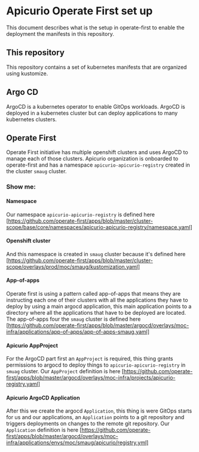 # Apicurio Operate First set up

This document describes what is the setup in operate-first to enable the deployment the manifests in this repository.

## This repository
This repository contains a set of kubernetes manifests that are organized using kustomize.

## Argo CD
ArgoCD is a kubernetes operator to enable GitOps workloads. ArgoCD is deployed in a kubernetes cluster but can deploy applications to many kubernetes clusters.

## Operate First
Operate First initiative has multiple openshift clusters and uses ArgoCD to manage each of those clusters.
Apicurio organization is onboarded to operate-first and has a namespace `apicurio-apicurio-registry` created in the cluster `smaug` cluster.

### Show me:

#### Namespace
Our namespace `apicurio-apicurio-registry` is defined here [https://github.com/operate-first/apps/blob/master/cluster-scope/base/core/namespaces/apicurio-apicurio-registry/namespace.yaml]

#### Openshift cluster
And this namespace is created in `smaug` cluster because it's defined here [https://github.com/operate-first/apps/blob/master/cluster-scope/overlays/prod/moc/smaug/kustomization.yaml]

#### App-of-apps
Operate first is using a pattern called app-of-apps that means they are instructing each one of their clusters with all the applications they have to deploy by using a main argocd application, this main application points to a directory where all the applications that have to be deployed are located. The app-of-apps four the `smaug` cluster is defined here [https://github.com/operate-first/apps/blob/master/argocd/overlays/moc-infra/applications/app-of-apps/app-of-apps-smaug.yaml]

#### Apicurio AppProject
For the ArgoCD part first an `AppProject` is required, this thing grants permissions to argocd to deploy things to `apicurio-apicurio-registry` in `smuag` cluster.
Our `AppProject` definition is here [https://github.com/operate-first/apps/blob/master/argocd/overlays/moc-infra/projects/apicurio-registry.yaml]

#### Apicurio ArgoCD Application
After this we create the argocd `Application`, this thing is were GitOps starts for us and our applications, an `Application` points to a git repository and triggers deployments on changes to the remote git repository.
Our `Application` definition is here [https://github.com/operate-first/apps/blob/master/argocd/overlays/moc-infra/applications/envs/moc/smaug/apicurio/registry.yml]